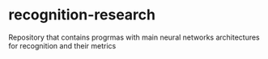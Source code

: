 # recognition-research
Repository that contains progrmas with main neural networks architectures for recognition and their metrics
